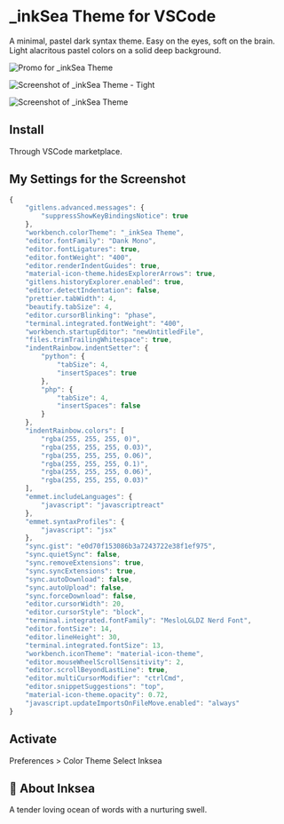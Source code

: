 # _inkSea Theme for VSCode

A minimal, pastel dark syntax theme.
Easy on the eyes, soft on the brain. Light alacritous pastel colors on a solid deep background.

![Promo for _inkSea Theme](https://res.cloudinary.com/inksea/image/upload/v1543604481/inkSea/inksea-theme-promo.png "Promo graphic")

![Screenshot of _inkSea Theme - Tight](https://res.cloudinary.com/inksea/image/upload/c_scale,w_2048/v1543604482/inkSea/inksea-preview-2.png "Screenshot - tight with react.js")

![Screenshot of _inkSea Theme](https://res.cloudinary.com/inksea/image/upload/c_scale,w_2048/v1543604482/inkSea/inksea-preview-1.png "Screenshot - large, full screen")


## Install
Through VSCode marketplace.

## My Settings for the Screenshot
```javascript
{
    "gitlens.advanced.messages": {
        "suppressShowKeyBindingsNotice": true
    },
    "workbench.colorTheme": "_inkSea Theme",
    "editor.fontFamily": "Dank Mono",
    "editor.fontLigatures": true,
    "editor.fontWeight": "400",
    "editor.renderIndentGuides": true,
    "material-icon-theme.hidesExplorerArrows": true,
    "gitlens.historyExplorer.enabled": true,
    "editor.detectIndentation": false,
    "prettier.tabWidth": 4,
    "beautify.tabSize": 4,
    "editor.cursorBlinking": "phase",
    "terminal.integrated.fontWeight": "400",
    "workbench.startupEditor": "newUntitledFile",
    "files.trimTrailingWhitespace": true,
    "indentRainbow.indentSetter": {
        "python": {
            "tabSize": 4,
            "insertSpaces": true
        },
        "php": {
            "tabSize": 4,
            "insertSpaces": false
        }
    },
    "indentRainbow.colors": [
        "rgba(255, 255, 255, 0)",
        "rgba(255, 255, 255, 0.03)",
        "rgba(255, 255, 255, 0.06)",
        "rgba(255, 255, 255, 0.1)",
        "rgba(255, 255, 255, 0.06)",
        "rgba(255, 255, 255, 0.03)"
    ],
    "emmet.includeLanguages": {
        "javascript": "javascriptreact"
    },
    "emmet.syntaxProfiles": {
        "javascript": "jsx"
    },
    "sync.gist": "e0d70f153086b3a7243722e38f1ef975",
    "sync.quietSync": false,
    "sync.removeExtensions": true,
    "sync.syncExtensions": true,
    "sync.autoDownload": false,
    "sync.autoUpload": false,
    "sync.forceDownload": false,
    "editor.cursorWidth": 20,
    "editor.cursorStyle": "block",
    "terminal.integrated.fontFamily": "MesloLGLDZ Nerd Font",
    "editor.fontSize": 14,
    "editor.lineHeight": 30,
    "terminal.integrated.fontSize": 13,
    "workbench.iconTheme": "material-icon-theme",
    "editor.mouseWheelScrollSensitivity": 2,
    "editor.scrollBeyondLastLine": true,
    "editor.multiCursorModifier": "ctrlCmd",
    "editor.snippetSuggestions": "top",
    "material-icon-theme.opacity": 0.72,
    "javascript.updateImportsOnFileMove.enabled": "always"
}
```

## Activate
Preferences > Color Theme
Select Inksea


## 🌊 About Inksea
A tender loving ocean of words with a nurturing swell.
